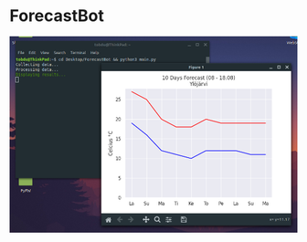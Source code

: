# ForecastBot

![alt text](https://github.com/tobdu399/ForecastBot/blob/master/forecastbot.png?raw=true)
